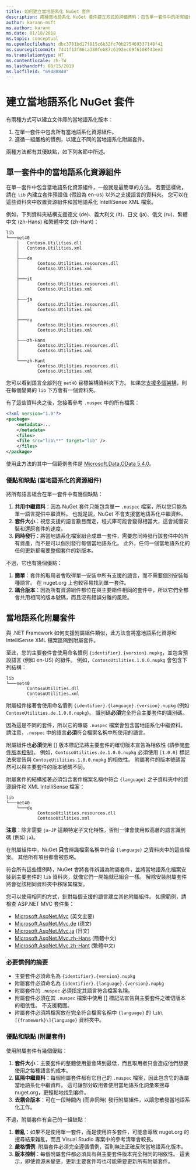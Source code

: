 ```yaml
---
title: 如何建立當地語系化 NuGet 套件
description: 兩種當地語系化 NuGet 套件建立方式的詳細資料：包含單一套件中的所有組件，或發行不同的組件。
author: karann-msft
ms.author: karann
ms.date: 01/18/2018
ms.topic: conceptual
ms.openlocfilehash: dbc3781bd17f815c6b32fc70b275469337148f41
ms.sourcegitcommit: 7441f12f06ca380feb87c6192ec69f6108f43ee3
ms.translationtype: HT
ms.contentlocale: zh-TW
ms.lasthandoff: 08/15/2019
ms.locfileid: "69488840"
---
```

# <a name="creating-localized-nuget-packages"></a>建立當地語系化 NuGet 套件

有兩種方式可以建立文件庫的當地語系化版本：

1. 在單一套件中包含所有當地語系化資源組件。
1. 遵循一組嚴格的慣例，以建立不同的當地語系化附屬套件。

兩種方法都有其優缺點，如下列各節中所述。

## <a name="localized-resource-assemblies-in-a-single-package"></a>單一套件中的當地語系化資源組件

在單一套件中包含當地語系化資源組件，一般就是最簡單的方法。 若要這樣做，請在 `lib` 內建立套件預設值 (假設為 en-us) 以外之支援語言的資料夾。 您可以在這些資料夾中放置資源組件和當地語系化 IntelliSense XML 檔案。

例如，下列資料夾結構支援德文 (de)、義大利文 (it)、日文 (ja)、俄文 (ru)、繁體中文 (zh-Hans) 和繁體中文 (zh-Hant)：

    lib
    └───net40
        │   Contoso.Utilities.dll
        │   Contoso.Utilities.xml
        │
        ├───de
        │       Contoso.Utilities.resources.dll
        │       Contoso.Utilities.xml
        │
        ├───it
        │       Contoso.Utilities.resources.dll
        │       Contoso.Utilities.xml
        │
        ├───ja
        │       Contoso.Utilities.resources.dll
        │       Contoso.Utilities.xml
        │
        ├───ru
        │       Contoso.Utilities.resources.dll
        │       Contoso.Utilities.xml
        │
        ├───zh-Hans
        │       Contoso.Utilities.resources.dll
        │       Contoso.Utilities.xml
        │
        └───zh-Hant
                Contoso.Utilities.resources.dll
                Contoso.Utilities.xml

您可以看到語言全部列在 `net40` 目標架構資料夾下方。 如果您[支援多個架構](../create-packages/supporting-multiple-target-frameworks.md)，則在每個變異的 `lib` 下方會有一個資料夾。

有了這些資料夾之後，您接著參考 `.nuspec` 中的所有檔案：

```xml
<?xml version="1.0"?>
<package>
    <metadata>...
    </metadata>
    <files>
    <file src="lib\**" target="lib" />
    </files>
</package>
```

使用此方法的其中一個範例套件是 [Microsoft.Data.OData 5.4.0](http://nuget.org/packages/Microsoft.Data.OData/5.4.0)。

### <a name="advantages-and-disadvantages-localized-resource-assemblies"></a>優點和缺點 (當地語系化的資源組件)

將所有語言組合在單一套件中有幾個缺點：

1. **共用中繼資料**：因為 NuGet 套件只能包含單一 `.nuspec` 檔案，所以您只能為單一語言提供中繼資料。 也就是說，NuGet 不會支援當地語系化中繼資料。
1. **套件大小**：視您支援的語言數目而定，程式庫可能會變得相當大，這會減慢安裝和還原套件的速度。
1. **同時發行**：將當地語系化檔案組合成單一套件，需要您同時發行該套件中的所有資產，而不是可以個別發行每個當地語系化。 此外，任何一個當地語系化的任何更新都需要整個套件的新版本。

不過，它也有幾個優點：

1. **簡單**：套件的取用者會取得單一安裝中所有支援的語言，而不需要個別安裝每種語言。 在 nuget.org 上也較容易找到單一套件。
1. **耦合版本**：因為所有資源組件都位在與主要組件相同的套件中，所以它們全都會共用相同的版本號碼，而且沒有錯誤分離的風險。

## <a name="localized-satellite-packages"></a>當地語系化附屬套件

與 .NET Framework 如何支援附屬組件類似，此方法會將當地語系化資源和 IntelliSense XML 檔案區隔到附屬套件。

至此，您的主要套件會使用命名慣例 `{identifier}.{version}.nupkg`，並包含預設語言 (例如 en-US) 的組件。 例如，`ContosoUtilities.1.0.0.nupkg` 會包含下列結構：

    lib
    └───net40
            ContosoUtilities.dll
            ContosoUtilities.xml

附屬組件接著會使用命名慣例 `{identifier}.{language}.{version}.nupkg` (例如 `ContosoUtilities.de.1.0.0.nupkg`)。 識別碼**必須**完全符合主要套件的識別碼。

因為這是不同的套件，所以它的專屬 `.nuspec` 檔案會包含當地語系化中繼資料。 請注意，`.nuspec` 中的語言**必須**符合檔案名稱中所使用的語言。

附屬組件也**必須**使用 [] 版本標記法將主要套件的確切版本宣告為相依性 (請參閱[套件版本控制](../concepts/package-versioning.md))。 例如，`ContosoUtilities.de.1.0.0.nupkg` 必須使用 `[1.0.0]` 標記法來宣告與 `ContosoUtilities.1.0.0.nupkg` 的相依性。 附屬套件的版本號碼當然可以與主要套件的版本號碼不同。

附屬套件的結構接著必須包含套件檔案名稱中符合 `{language}` 之子資料夾中的資源組件和 XML IntelliSense 檔案：

    lib
    └───net40
        └───de
                ContosoUtilities.resources.dll
                ContosoUtilities.xml

**注意**：除非需要 `ja-JP` 這類特定子文化特性，否則一律會使用較高層的語言識別碼 (例如 `ja`)。

在附屬組件中，NuGet **只**會辨識檔案名稱中符合 `{language}` 之資料夾中的這些檔案。 其他所有項目都會被忽略。

符合所有這些慣例時，NuGet 會將套件辨識為附屬套件，並將當地語系化檔案安裝到主要套件的 `lib` 資料夾，就像它們一開始就已組合一樣。 解除安裝附屬套件將會從該相同資料夾中移除其檔案。

您可以使用相同的方式，針對每個支援的語言建立其他附屬組件。 如需範例，請檢查 ASP.NET MVC 套件集：

- [Microsoft.AspNet.Mvc](http://nuget.org/packages/Microsoft.AspNet.Mvc) (英文主要)
- [Microsoft.AspNet.Mvc.de](http://nuget.org/packages/Microsoft.AspNet.Mvc.de) (德文)
- [Microsoft.AspNet.Mvc.ja](http://nuget.org/packages/Microsoft.AspNet.Mvc.ja) (日文)
- [Microsoft.AspNet.Mvc.zh-Hans](http://nuget.org/packages/Microsoft.AspNet.Mvc.zh-Hans) (簡體中文)
- [Microsoft.AspNet.Mvc.zh-Hant](http://nuget.org/packages/Microsoft.AspNet.Mvc.zh-Hant) (繁體中文)

### <a name="summary-of-required-conventions"></a>必要慣例的摘要

- 主要套件必須命名為 `{identifier}.{version}.nupkg`
- 附屬套件必須命名為 `{identifier}.{language}.{version}.nupkg`
- 附屬套件的 `.nuspec` 必須指定其語言符合檔案名稱。
- 附屬套件必須在其 `.nuspec` 檔案中使用 [] 標記法宣告與主要套件之確切版本的相依性。 不支援範圍。
- 附屬套件必須將檔案放在完全符合檔案名稱中 `{language}` 的 `lib\[{framework}\]{language}` 資料夾中。

### <a name="advantages-and-disadvantages-satellite-packages"></a>優點和缺點 (附屬套件)

使用附屬套件有幾個優點：

1. **套件大小**：主要套件的整體使用量會降到最低，而且取用者只會造成他們想要使用之每種語言的成本。
1. **區隔中繼資料**：每個附屬套件都有它自己的 `.nuspec` 檔案，因此包含它的專屬當地語系化中繼資料。 這可讓部分取用者使用當地語系化詞彙來搜尋 nuget.org，更輕鬆地找到套件。
1. **去耦合版本**：可在一段時間內 (而非同時) 發行附屬組件，以讓您散發當地語系化工作。

不過，附屬套件有自己的一組缺點：

1. **雜亂**：如果不是使用單一套件，而是使用許多套件，可能會導致 nuget.org 的搜尋結果雜亂，而且 Visual Studio 專案中的參考清單會較長。
1. **嚴格慣例**. 附屬套件必須完全遵循慣例，否則無法正確反映當地語系化版本。
1. **版本控制**：每個附屬套件都必須具有與主要套件版本完全相同的相依性。 這表示，即使資源未變更，更新主要套件時也可能需要更新所有附屬套件。
